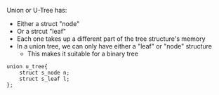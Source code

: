 Union or U-Tree has:
* Either a struct "node"
* Or a strcut "leaf"
* Each one takes up a different part of the tree structure's memory
* In a union tree, we can only have either a "leaf" or "node" structure
    * This makes it suitable for a binary tree
```
union u_tree{
    struct s_node n;
    struct s_leaf l;
};
```

